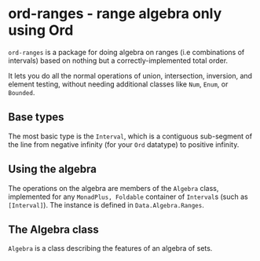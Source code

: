 # ord-ranges - range algebra only using Ord

`ord-ranges` is a package for doing algebra on ranges (i.e combinations of intervals) based on nothing but a correctly-implemented total order.

It lets you do all the normal operations of union, intersection, inversion, and element testing, without needing additional classes like `Num`, `Enum`, or `Bounded`.

## Base types

The most basic type is the `Interval`, which is a contiguous sub-segment of the line from negative infinity (for your `Ord` datatype) to positive infinity.

## Using the algebra

The operations on the algebra are members of the `Algebra` class, implemented for any `MonadPlus, Foldable` container of `Interval`s (such as `[Interval]`). The instance is defined in `Data.Algebra.Ranges`.

## The Algebra class

`Algebra` is a class describing the features of an algebra of sets.
